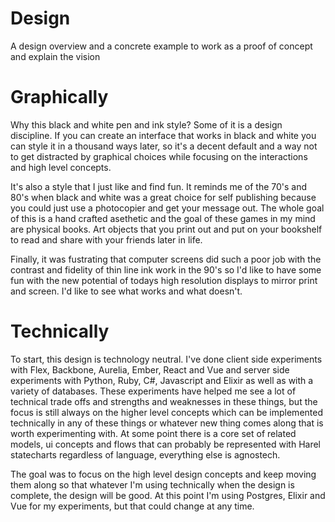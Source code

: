 # Design
A design overview and a concrete example to work as a proof of concept and explain the vision

# Graphically
Why this black and white pen and ink style? Some of it is a design discipline. If you can create an interface that works in black and white you can style it in a thousand ways later, so it's a decent default and a way not to get distracted by graphical choices while focusing on the interactions and high level concepts.

It's also a style that I just like and find fun. It reminds me of the 70's and 80's when black and white was a great choice for self publishing because you could just use a photocopier and get your message out. The whole goal of this is a hand crafted asethetic and the goal of these games in my mind are physical books. Art objects that you print out and put on your bookshelf to read and share with your friends later in life. 

Finally, it was fustrating that computer screens did such a poor job with the contrast and fidelity of thin line ink work in the 90's so I'd like to have some fun with the new potential of todays high resolution displays to mirror print and screen. I'd like to see what works and what doesn't.

# Technically
To start, this design is technology neutral. I've done client side experiments with Flex, Backbone, Aurelia, Ember, React and Vue and server side experiments with Python, Ruby, C#, Javascript and Elixir as well as with a variety of databases. These experiments have helped me see a lot of technical trade offs and strengths and weaknesses in these things, but the focus is still always on the higher level concepts which can be implemented technically in any of these things or whatever new thing comes along that is worth experimenting with. At some point there is a core set of related models, ui concepts and flows that can probably be represented with Harel statecharts regardless of language, everything else is agnostech.

The goal was to focus on the high level design concepts and keep moving them along so that whatever I'm using technically when the design is complete, the design will be good. At this point I'm using Postgres, Elixir and Vue for my experiments, but that could change at any time.


